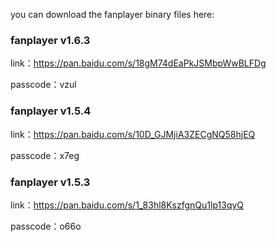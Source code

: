 you can download the fanplayer binary files here:

### fanplayer v1.6.3
link：https://pan.baidu.com/s/18gM74dEaPkJSMbpWwBLFDg

passcode：vzul

### fanplayer v1.5.4
link：https://pan.baidu.com/s/10D_GJMjiA3ZECgNQ58hjEQ

passcode：x7eg


### fanplayer v1.5.3
link：https://pan.baidu.com/s/1_83hl8KszfgnQu1lp13qyQ

passcode：o66o

